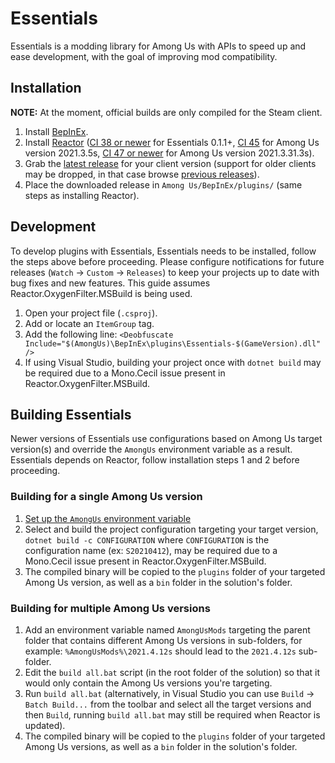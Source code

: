 # Essentials
Essentials is a modding library for Among Us with APIs to speed up and ease development, with the goal of improving mod compatibility.

## Installation
**NOTE:** At the moment, official builds are only compiled for the Steam client.
1. Install [BepInEx](https://docs.reactor.gg/docs/basic/install_bepinex).
2. Install [Reactor](https://docs.reactor.gg/docs/basic/install_reactor) ([CI 38 or newer](https://github.com/NuclearPowered/Reactor/actions/runs/593649307) for Essentials 0.1.1+, [CI 45](https://github.com/NuclearPowered/Reactor/actions/runs/636023321) for Among Us version 2021.3.5s, [CI 47 or newer](https://github.com/NuclearPowered/Reactor/actions/runs/723875068) for Among Us version 2021.3.31.3s).
3. Grab the [latest release](https://github.com/DorCoMaNdO/Reactor-Essentials/releases/latest) for your client version (support for older clients may be dropped, in that case browse [previous releases](https://github.com/DorCoMaNdO/Reactor-Essentials/releases)).
4. Place the downloaded release in `Among Us/BepInEx/plugins/` (same steps as installing Reactor).

## Development
To develop plugins with Essentials, Essentials needs to be installed, follow the steps above before proceeding.
Please configure notifications for future releases (`Watch` -> `Custom` -> `Releases`) to keep your projects up to date with bug fixes and new features.
This guide assumes Reactor.OxygenFilter.MSBuild is being used.
1. Open your project file (`.csproj`).
2. Add or locate an `ItemGroup` tag.
3. Add the following line: `<Deobfuscate Include="$(AmongUs)\BepInEx\plugins\Essentials-$(GameVersion).dll" />`
4. If using Visual Studio, building your project once with `dotnet build` may be required due to a Mono.Cecil issue present in Reactor.OxygenFilter.MSBuild.

## Building Essentials
Newer versions of Essentials use configurations based on Among Us target version(s) and override the `AmongUs` environment variable as a result.
Essentials depends on Reactor, follow installation steps 1 and 2 before proceeding.

### Building for a single Among Us version
1. [Set up the `AmongUs` environment variable](https://docs.reactor.gg/docs/basic/install_netsdk_example_template#setup-among-us-environment-variable)
2. Select and build the project configuration targeting your target version, `dotnet build -c CONFIGURATION` where `CONFIGURATION` is the configuration name (ex: `S20210412`), may be required due to a Mono.Cecil issue present in Reactor.OxygenFilter.MSBuild.
3. The compiled binary will be copied to the `plugins` folder of your targeted Among Us version, as well as a `bin` folder in the solution's folder.

### Building for multiple Among Us versions
1. Add an environment variable named `AmongUsMods` targeting the parent folder that contains different Among Us versions in sub-folders, for example: `%AmongUsMods%\2021.4.12s` should lead to the `2021.4.12s` sub-folder.
2. Edit the `build all.bat` script (in the root folder of the solution) so that it would only contain the Among Us versions you're targeting.
3. Run `build all.bat` (alternatively, in Visual Studio you can use `Build` -> `Batch Build...` from the toolbar and select all the target versions and then `Build`, running `build all.bat` may still be required when Reactor is updated).
4. The compiled binary will be copied to the `plugins` folder of your targeted Among Us versions, as well as a `bin` folder in the solution's folder.
